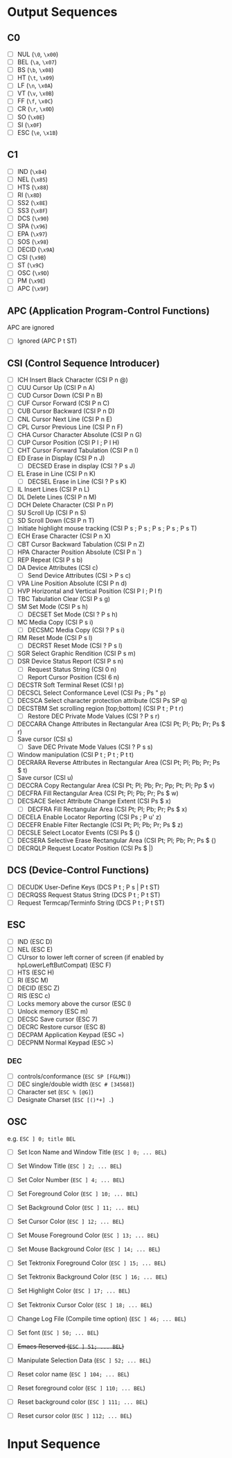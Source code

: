# Output Sequences

## C0

-   [ ] NUL (`\0`, `\x00`)
-   [ ] BEL (`\a`, `\x07`)
-   [ ] BS (`\b`, `\x08`)
-   [ ] HT (`\t`, `\x09`)
-   [ ] LF (`\n`, `\x0A`)
-   [ ] VT (`\v`, `\x0B`)
-   [ ] FF (`\f`, `\x0C`)
-   [ ] CR (`\r`, `\x0D`)
-   [ ] SO (`\x0E`)
-   [ ] SI (`\x0F`)
-   [ ] ESC (`\e`, `\x1B`)

## C1

-   [ ] IND (`\x84`)
-   [ ] NEL (`\x85`)
-   [ ] HTS (`\x88`)
-   [ ] RI (`\x8D`)
-   [ ] SS2 (`\x8E`)
-   [ ] SS3 (`\x8F`)
-   [ ] DCS (`\x90`)
-   [ ] SPA (`\x96`)
-   [ ] EPA (`\x97`)
-   [ ] SOS (`\x98`)
-   [ ] DECID (`\x9A`)
-   [ ] CSI (`\x9B`)
-   [ ] ST (`\x9C`)
-   [ ] OSC (`\x9D`)
-   [ ] PM (`\x9E`)
-   [ ] APC (`\x9F`)

## APC (Application Program-Control Functions)

APC are ignored

-   [ ] Ignored (APC P t ST)

## CSI (Control Sequence Introducer)

-   [ ] ICH Insert Black Character (CSI P n @)
-   [ ] CUU Cursor Up (CSI P n A)
-   [ ] CUD Cursor Down (CSI P n B)
-   [ ] CUF Cursor Forward (CSI P n C)
-   [ ] CUB Cursor Backward (CSI P n D)
-   [ ] CNL Cursor Next Line (CSI P n E)
-   [ ] CPL Cursor Previous Line (CSI P n F)
-   [ ] CHA Cursor Character Absolute (CSI P n G)
-   [ ] CUP Cursor Position (CSI P l ; P l H)
-   [ ] CHT Cursor Forward Tabulation (CSI P n I)
-   [ ] ED Erase in Display (CSI P n J)
    -   [ ] DECSED Erase in display (CSI ? P s J)
-   [ ] EL Erase in Line (CSI P n K)
    -   [ ] DECSEL Erase in Line (CSI ? P s K)
-   [ ] IL Insert Lines (CSI P n L)
-   [ ] DL Delete Lines (CSI P n M)
-   [ ] DCH Delete Character (CSI P n P)
-   [ ] SU Scroll Up (CSI P n S)
-   [ ] SD Scroll Down (CSI P n T)
-   [ ] Initiate highlight mouse tracking (CSI P s ; P s ; P s ; P s ; P s T)
-   [ ] ECH Erase Character (CSI P n X)
-   [ ] CBT Cursor Backward Tabulation (CSI P n Z)
-   [ ] HPA Character Position Absolute (CSI P n `)
-   [ ] REP Repeat (CSI P s b)
-   [ ] DA Device Attributes (CSI c)
    -   [ ] Send Device Attributes (CSI > P s c)
-   [ ] VPA Line Position Absolute (CSI P n d)
-   [ ] HVP Horizontal and Vertical Position (CSI P l ; P l f)
-   [ ] TBC Tabulation Clear (CSI P s g)
-   [ ] SM Set Mode (CSI P s h)
    -   [ ] DECSET Set Mode (CSI ? P s h)
-   [ ] MC Media Copy (CSI P s i)
    -   [ ] DECSMC Media Copy (CSI ? P s i)
-   [ ] RM Reset Mode (CSI P s l)
    -   [ ] DECRST Reset Mode (CSI ? P s l)
-   [ ] SGR Select Graphic Rendition (CSI P s m)
-   [ ] DSR Device Status Report (CSI P s n)
    -   [ ] Request Status String (CSI 0 n)
    -   [ ] Report Cursor Position (CSI 6 n)
-   [ ] DECSTR Soft Terminal Reset (CSI ! p)
-   [ ] DECSCL Select Conformance Level (CSI Ps ; Ps " p)
-   [ ] DECSCA Select character protection attribute (CSI Ps SP q)
-   [ ] DECSTBM Set scrolling region [top;bottom] (CSI P t ; P t r)
    -   [ ] Restore DEC Private Mode Values (CSI ? P s r)
-   [ ] DECCARA Change Attributes in Rectangular Area (CSI Pt; Pl; Pb; Pr; Ps $ r)
-   [ ] Save cursor (CSI s)
    -   [ ] Save DEC Private Mode Values (CSI ? P s s)
-   [ ] Window manipulation (CSI P t ; P t ; P t t)
-   [ ] DECRARA Reverse Attributes in Rectangular Area (CSI Pt; Pl; Pb; Pr; Ps $ t)
-   [ ] Save cursor (CSI u)
-   [ ] DECCRA Copy Rectangular Area (CSI Pt; Pl; Pb; Pr; Pp; Pt; Pl; Pp $ v)
-   [ ] DECFRA Fill Rectangular Area (CSI Pt; Pl; Pb; Pr; Ps $ w)
-   [ ] DECSACE Select Attribute Change Extent (CSI Ps $ x)
    -   [ ] DECFRA Fill Rectangular Area (CSI Pt; Pl; Pb; Pr; Ps $ x)
-   [ ] DECELA Enable Locator Reporting (CSI Ps ; P u' z)
-   [ ] DECEFR Enable Filter Rectangle (CSI Pt; Pl; Pb; Pr; Ps $ z)
-   [ ] DECSLE Select Locator Events (CSI Ps $ {)
-   [ ] DECSERA Selective Erase Rectangular Area (CSI Pt; Pl; Pb; Pr; Ps $ {)
-   [ ] DECRQLP Request Locator Position (CSI Ps $ |)

## DCS (Device-Control Functions)

-   [ ] DECUDK User-Define Keys (DCS P t ; P s | P t ST)
-   [ ] DECRQSS Request Status String (DCS P t ; P t ST)
-   [ ] Request Termcap/Terminfo String (DCS P t ; P t ST)

## ESC

-   [ ] IND (ESC D)
-   [ ] NEL (ESC E)
-   [ ] CUrsor to lower left corner of screen (if enabled by hpLowerLeftButCompat) (ESC F)
-   [ ] HTS (ESC H)
-   [ ] RI (ESC M)
-   [ ] DECID (ESC Z)
-   [ ] RIS (ESC c)
-   [ ] Locks memory above the cursor (ESC l)
-   [ ] Unlock memory (ESC m)
-   [ ] DECSC Save cursor (ESC 7)
-   [ ] DECRC Restore cursor (ESC 8)
-   [ ] DECPAM Application Keypad (ESC =)
-   [ ] DECPNM Normal Keypad (ESC >)

### DEC

-   [ ] controls/conformance (`ESC SP [FGLMN]`)
-   [ ] DEC single/double width (`ESC # [34568]`)
-   [ ] Character set (`ESC % [@G]`)
-   [ ] Designate Charset (`ESC [()*+] .`)

## OSC

e.g. `ESC ] 0; title BEL`

-   [ ] Set Icon Name and Window Title (`ESC ] 0; ... BEL`)
-   [ ] Set Window Title (`ESC ] 2; ... BEL`)
-   [ ] Set Color Number (`ESC ] 4; ... BEL`)
-   [ ] Set Foreground Color (`ESC ] 10; ... BEL`)
-   [ ] Set Background Color (`ESC ] 11; ... BEL`)
-   [ ] Set Cursor Color (`ESC ] 12; ... BEL`)
-   [ ] Set Mouse Foreground Color (`ESC ] 13; ... BEL`)
-   [ ] Set Mouse Background Color (`ESC ] 14; ... BEL`)
-   [ ] Set Tektronix Foreground Color (`ESC ] 15; ... BEL`)
-   [ ] Set Tektronix Background Color (`ESC ] 16; ... BEL`)
-   [ ] Set Highlight Color (`ESC ] 17; ... BEL`)
-   [ ] Set Tektronix Cursor Color (`ESC ] 18; ... BEL`)
-   [ ] Change Log File (Compile time option) (`ESC ] 46; ... BEL`)
-   [ ] Set font (`ESC ] 50; ... BEL`)
-   [ ] ~~Emacs Reserved (`ESC ] 51; ... BEL`)~~
-   [ ] Manipulate Selection Data (`ESC ] 52; ... BEL`)

-   [ ] Reset color name (`ESC ] 104; ... BEL`)
-   [ ] Reset foreground color (`ESC ] 110; ... BEL`)
-   [ ] Reset background color (`ESC ] 111; ... BEL`)
-   [ ] Reset cursor color (`ESC ] 112; ... BEL`)

# Input Sequence
